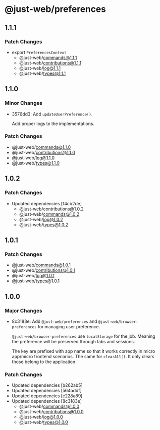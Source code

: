 # @just-web/preferences

## 1.1.1

### Patch Changes

- export `PreferencesContext`
  - @just-web/commands@1.1.1
  - @just-web/contributions@1.1.1
  - @just-web/log@1.1.1
  - @just-web/types@1.1.1

## 1.1.0

### Minor Changes

- 3576dd3: Add `updateUserPreference()`.

  Add proper logs to the implementations.

### Patch Changes

- @just-web/commands@1.1.0
- @just-web/contributions@1.1.0
- @just-web/log@1.1.0
- @just-web/types@1.1.0

## 1.0.2

### Patch Changes

- Updated dependencies [14cb2de]
  - @just-web/contributions@1.0.2
  - @just-web/commands@1.0.2
  - @just-web/log@1.0.2
  - @just-web/types@1.0.2

## 1.0.1

### Patch Changes

- @just-web/commands@1.0.1
- @just-web/contributions@1.0.1
- @just-web/log@1.0.1
- @just-web/types@1.0.1

## 1.0.0

### Major Changes

- 8c3183e: Add `@just-web/preferences` and `@just-web/browser-preferences` for managing user preference.

  `@just-web/browser-preferences` use `localStorage` for the job.
  Meaning the preference will be preserved through tabs and sessions.

  The key are prefixed with app name so that it works correctly in micro app/micro frontend scenarios.
  The same for `clearAll()`. It only clears those belong to the application.

### Patch Changes

- Updated dependencies [b262ab5]
- Updated dependencies [564addf]
- Updated dependencies [c228a89]
- Updated dependencies [8c3183e]
  - @just-web/commands@1.0.0
  - @just-web/contributions@1.0.0
  - @just-web/log@1.0.0
  - @just-web/types@1.0.0
